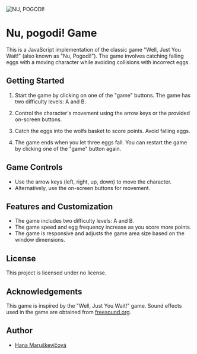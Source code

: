 ![NU, POGODI!](https://upload.wikimedia.org/wikipedia/commons/2/2b/Nu%2C_pogodi%21_logo.png)

# Nu, pogodi! Game

This is a JavaScript implementation of the classic game "Well, Just You Wait!" (also known as "Nu, Pogodi!"). The game involves catching falling eggs with a moving character while avoiding collisions with incorrect eggs.

## Getting Started

1. Start the game by clicking on one of the "game" buttons. The game has two difficulty levels: A and B.

2. Control the character's movement using the arrow keys or the provided on-screen buttons.

3. Catch the eggs into the wolfs basket to score points. Avoid falling eggs.

6. The game ends when you let three eggs fall. You can restart the game by clicking one of the "game" button again.

## Game Controls

- Use the arrow keys (left, right, up, down) to move the character.
- Alternatively, use the on-screen buttons for movement.

## Features and Customization

- The game includes two difficulty levels: A and B.
- The game speed and egg frequency increase as you score more points.
- The game is responsive and adjusts the game area size based on the window dimensions.

## License

This project is licensed under no license.

## Acknowledgements

This game is inspired by the "Well, Just You Wait!" game. Sound effects used in the game are obtained from [freesound.org](https://freesound.org/).

## Author

- [Hana Maruškevičová](https://github.com/Hanka8)
